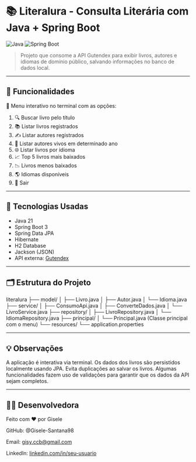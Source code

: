 # 📚 Literalura - Consulta Literária com Java + Spring Boot

![Java](https://img.shields.io/badge/Java-21-blue?logo=java)
![Spring Boot](https://img.shields.io/badge/Spring_Boot-3.0-green?logo=springboot)

> Projeto que consome a API Gutendex para exibir livros, autores e idiomas de domínio público, salvando informações no banco de dados local.

---

## 🎯 Funcionalidades

📝 Menu interativo no terminal com as opções:

1. 🔍 Buscar livro pelo título  
2. 📚 Listar livros registrados  
3. ✍ Listar autores registrados  
4. 📆 Listar autores vivos em determinado ano  
5. 🌐 Listar livros por idioma  
6. 📈 Top 5 livros mais baixados  
7. 📉 Livros menos baixados  
8. 🌎 Idiomas disponíveis  
0. 🚪 Sair  

---

## 🧪 Tecnologias Usadas

- Java 21 
- Spring Boot 3  
- Spring Data JPA  
- Hibernate  
- H2 Database  
- Jackson (JSON)   
- API externa: [Gutendex](https://gutendex.com)

---

## 🗂️ Estrutura do Projeto

literalura
├── model/
│ ├── Livro.java
│ ├── Autor.java
│ └── Idioma.java
├── service/
│ ├── ConsumoApi.java
│ ├── ConverteDados.java
│ └── LivroService.java
├── repository/
│ ├── LivroRepository.java
│ └── IdiomaRepository.java
├── principal/
│ └── Principal.java (Classe principal com o menu)
└── resources/
└── application.properties

---

## 💡 Observações 

A aplicação é interativa via terminal.
Os dados dos livros são persistidos localmente usando JPA.
Evita duplicações ao salvar os livros.
Algumas funcionalidades fazem uso de validações para garantir que os dados da API sejam completos.

---

## 👩‍💻 Desenvolvedora
Feito com ❤️ por Gisele

GitHub: @Gisele-Santana98

Email: gisy.ccb@gmail.com

LinkedIn: [linkedin.com/in/seu-usuario](https://www.linkedin.com/in/gisele-sousa98/)

